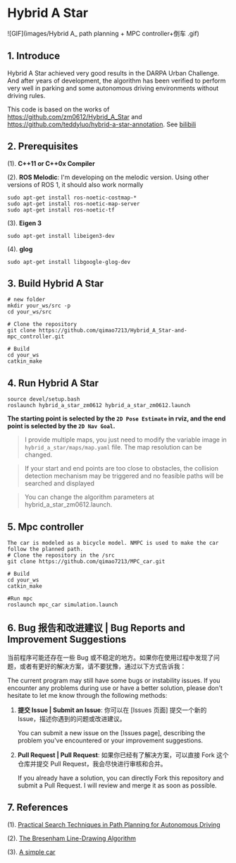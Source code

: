# Hybrid A Star
![GIF](images/Hybrid A_ path planning + MPC controller+倒车 .gif)

## 1. Introduce

Hybrid A Star achieved very good results in the DARPA Urban Challenge. And after years of development, the algorithm has been verified to perform very well in parking and some autonomous driving environments without driving rules.

This code is based on the works of https://github.com/zm0612/Hybrid_A_Star and https://github.com/teddyluo/hybrid-a-star-annotation.
See [bilibili](https://www.bilibili.com/video/BV14y411a77H/?spm_id_from=333.999.0.0)

## 2. Prerequisites

(1). **C++11 or C++0x Compiler**

(2). **ROS Melodic**: I'm developing on the melodic version. Using other versions of ROS 1, it should also work normally

```shell
sudo apt-get install ros-noetic-costmap-*
sudo apt-get install ros-noetic-map-server
sudo apt-get install ros-noetic-tf
```

(3). **Eigen 3**

```shell
sudo apt-get install libeigen3-dev
```

(4).  **glog**

```shell
sudo apt-get install libgoogle-glog-dev
```

## 3. Build Hybrid A Star

```shell
# new folder
mkdir your_ws/src -p
cd your_ws/src

# Clone the repository
git clone https://github.com/qimao7213/Hybrid_A_Star-and-mpc_controller.git

# Build
cd your_ws
catkin_make
```

## 4. Run Hybrid A Star

```shell
source devel/setup.bash
roslaunch hybrid_a_star_zm0612 hybrid_a_star_zm0612.launch
```

**The starting point is selected by the `2D Pose Estimate` in rviz, and the end point is selected by the `2D Nav Goal`.**

> I provide multiple maps, you just need to modify the variable image in `hybrid_a_star/maps/map.yaml` file. The map resolution can be changed.

> If your start and end points are too close to obstacles, the collision detection mechanism may be triggered and no feasible paths will be searched and displayed

> You can change the algorithm parameters at hybrid_a_star_zm0612.launch.
## 5. Mpc controller
```shell
The car is modeled as a bicycle model. NMPC is used to make the car follow the planned path.
# Clone the repository in the /src
git clone https://github.com/qimao7213/MPC_car.git

# Build
cd your_ws
catkin_make

#Run mpc
roslaunch mpc_car simulation.launch
```
## 6. Bug 报告和改进建议 | Bug Reports and Improvement Suggestions

当前程序可能还存在一些 Bug 或不稳定的地方。如果你在使用过程中发现了问题，或者有更好的解决方案，请不要犹豫，通过以下方式告诉我：

The current program may still have some bugs or instability issues. If you encounter any problems during use or have a better solution, please don't hesitate to let me know through the following methods:

1. **提交 Issue | Submit an Issue**: 你可以在 [Issues 页面] 提交一个新的 Issue，描述你遇到的问题或改进建议。

   You can submit a new issue on the [Issues page], describing the problem you've encountered or your improvement suggestions.

2. **Pull Request | Pull Request**: 如果你已经有了解决方案，可以直接 Fork 这个仓库并提交 Pull Request，我会尽快进行审核和合并。

   If you already have a solution, you can directly Fork this repository and submit a Pull Request. I will review and merge it as soon as possible.

## 7. References

(1). [Practical Search Techniques in Path Planning for Autonomous Driving](https://ai.stanford.edu/~ddolgov/papers/dolgov_gpp_stair08.pdf)

(2). [The Bresenham Line-Drawing Algorithm](https://www.cs.helsinki.fi/group/goa/mallinnus/lines/bresenh.html)

(3). [A simple car](http://planning.cs.uiuc.edu/node658.html)

